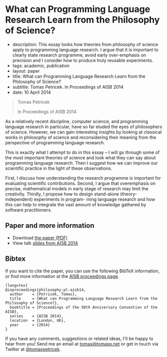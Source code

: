 # What can Programming Language Research Learn from the Philosophy of Science?

 - description:  This essay looks how theories from philosophy of science apply
     to programming language research. I argue that it is important to clearly state research
     programme, avoid early over-emphasis on precision and I consider how to produce truly reusable
     experiments.
 - tags: academic, publication
 - layout: paper
 - title: What can Programming Language Research Learn from the Philosophy of Science?
 - subtitle: Tomas Petricek. In Proceedings of AISB 2014
 - date: 10 April 2014

> Tomas Petricek
>
> In Proceedings of AISB 2014

As a relatively recent discipline, computer science, and programming language research
in particular, have so far eluded the eyes of philosophers of science. However, we can
gain interesting insights by looking at classical works in philosophy of science and
reconsidering their meaning from the perspective of programming language research.  

This is exactly what I attempt to do in this essay – I will go through some of the most
important theories of science and look what they can say about programming language
research. Then I suggest how we can improve our scientific practice in the light of
these observations.

First, I discuss how understanding the research programme is important for evaluating
scientific contributions. Second, I argue that overemphasis on precise, mathematical
models in early stage of research may limit the creativity. Thirdly, I propose how
to design stand-alone (theory-independent) experiments in program- ming language research
and how this can help to integrate the vast amount of knowledge gathered by
software practitioners.

## Paper and more information

 - Download [the paper (PDF)](philosophy-pl.pdf)
 - View talk [slides from AISB 2014](philosophy-pl-aisb.pdf)

## <a id="cite">Bibtex</a>
If you want to cite the paper, you can use the following BibTeX information, or
find more information at the [AISB proceedings page](http://doc.gold.ac.uk/aisb50/).

    [lang=tex]
    @inproceedings{philosophy-pl-aisb14,
      author    = {Petricek, Tomas},
      title     = {What can Programming Language Research Learn from the Philosophy of Science?},
      booktitle = {Proceedings of the 50th Anniversary Convention of the AISB},
      series    = {AISB 2014},
      location  = {London, UK},
      year      = {2014}
    }

If you have any comments, suggestions or related ideas, I'll be happy to
hear from you! Send me an email at [tomas@tomasp.net](mailto:tomas@tomasp.net)
or get in touch via Twitter at [@tomaspetricek](http://twitter.com/tomaspetricek).
